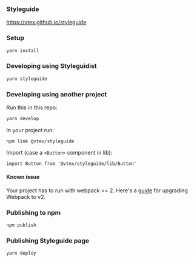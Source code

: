 ### Styleguide

https://vtex.github.io/styleguide

### Setup

```sh
yarn install
```

### Developing using Styleguidist

```sh
yarn styleguide
```

### Developing using another project

Run this in this repo:

```sh
yarn develop
```

In your project run:

```
npm link @vtex/styleguide
```
Import (case a `<Button>` component in lib):
```
import Button from '@vtex/styleguide/lib/Button'
```

#### Known issue
Your project has to run with webpack >= 2. Here's a [guide](https://webpack.js.org/guides/migrating/) for upgrading Webpack to v2. 

### Publishing to npm

```sh
npm publish
```

### Publishing Styleguide page

```sh
yarn deploy
```
